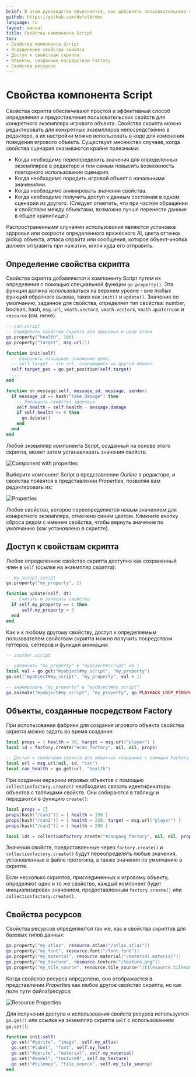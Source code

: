 ```yaml
---
brief: В этом руководстве объясняется, как добавлять пользовательские свойства в скрипты и получать к ним доступ из редактора и исполняемых скриптов.
github: https://github.com/defold/doc
language: ru
layout: manual
title: Свойства компонента Script
toc:
- Свойства компонента Script
- Определение свойства скрипта
- Доступ к свойствам скрипта
- Объекты, созданные посредством Factory
- Свойства ресурсов
---
```


# Свойства компонента Script

Свойства скрипта обеспечивают простой и эффективный способ определения и предоставления пользовательских свойств для конкретного экземпляра игрового объекта. Свойства скрипта можно редактировать для конкретных экземпляров непосредственно в редакторе, а их настройки можно использовать в коде для изменения поведения игрового объекта. Существует множество случаев, когда свойства сценария оказываются крайне полезными:

* Когда необходимо переопределить значения для определенных экземпляров в редакторе и тем самым повысить возможность повторного использования сценария.
* Когда необходимо породить игровой объект с начальными значениями.
* Когда необходимо анимировать значения свойства.
* Когда необходимо получить доступ к данным состояния в одном сценарии из другого. (Следует отметить, что при частом обращении к свойствам между объектами, возможно лучше перенести данные в общее хранилище.)

Распространенными случаями использования являются установка здоровья или скорости определенного вражеского AI, цвета оттенка pickup объекта, атласа спрайта или сообщения, которое объект-кнопка должен отправить при нажатии, и/или куда его отправить.

## Определение свойства скрипта

Свойства скрипта добавляются к компоненту Script путем их определения с помощью специальной функции `go.property()`. Эта функция должна использоваться на верхнем уровне - вне любых функций обратного вызова, таких как `init()` и `update()`. Значение по умолчанию, заданное для свойства, определяет тип свойства: number, boolean, hash, `msg.url`, `vmath.vector3`, `vmath.vector4`, `vmath.quaternion` и `resource` (см. ниже).

```lua
-- can.script
-- Определить свойства скрипта для здоровья и цели атаки
go.property("health", 100)
go.property("target", msg.url())

function init(self)
  -- Сохранить начальное положение цели.
  -- self.target - это url, ссылающийся на другой объект.
  self.target_pos = go.get_position(self.target)
  ...
end

function on_message(self, message_id, message, sender)
  if message_id == hash("take_damage") then
    -- Уменьшать свойство здоровья
    self.health = self.health - message.damage
    if self.health <= 0 then
      go.delete()
    end
  end
end
```

Любой экземпляр компонента Script, созданный на основе этого скрипта, может затем устанавливать значения свойств.

![Component with properties](/manuals/images/script-properties/component.png)

 Выберите компонент Script в представлении *Outline* в редакторе, и свойства появятся в представлении *Properties*, позволяя вам редактировать их:

![Properties](/manuals/images/script-properties/properties.png)

Любое свойство, которое переопределяется новым значением для конкретного экземпляра, отмечено синим цветом. Кликните кнопку сброса рядом с именем свойства, чтобы вернуть значение по умолчанию (как установлено в скрипте).

## Доступ к свойствам скрипта

Любое определенное свойство скрипта доступно как сохраненный член в `self` (ссылке на экземпляр скрипта):

```lua
-- my_script.script
go.property("my_property", 1)

function update(self, dt)
  -- Считать и записать свойство
  if self.my_property == 1 then
      self.my_property = 3
  end
end
```

Как и к любому другому свойству, доступ к определяемым пользователем свойствам скрипта можно получить посредством геттеров, сеттеров и функций анимации:

```lua
-- another.script

-- увеличить "my_property" в "myobject#script" на 1
local val = go.get("myobject#my_script", "my_property")
go.set("myobject#my_script", "my_property", val + 1)

-- анимировать "my_property" в "myobject#my_script"
go.animate("myobject#my_script", "my_property", go.PLAYBACK_LOOP_PINGPONG, 100, go.EASING_LINEAR, 2.0)
```

## Объекты, созданные посредством Factory

При использовании фабрики для создания игрового объекта свойства скрипта можно задать во время создания:

```lua
local props = { health = 50, target = msg.url("player") }
local id = factory.create("#can_factory", nil, nil, props)

-- Доступ к свойствам скрипта для объектов созданных с помощью Factory
local url = msg.url(nil, id, "can")
local can_health = go.get(url, "health")
```

При создании иерархии игровых объектов с помощью `collectionfactory.create()` необходимо связать идентификаторы объектов с таблицами свойств. Они собираются в таблицу и передаются в функцию `create()`:

```lua
local props = {}
props[hash("/can1")] = { health = 150 }
props[hash("/can2")] = { health = 250, target = msg.url("player") }
props[hash("/can3")] = { health = 200 }

local ids = collectionfactory.create("#cangang_factory", nil, nil, props)
```

Значения свойств, предоставленные через `factory.create()` и `collectionfactory.create()` будут переопределять любые значения, установленные в файле прототипа, а также значения по умолчанию в скрипте.

Если несколько скриптов, присоединенных к игровому объекту, определяют одно и то же свойство, каждый компонент будет инициализирован значением, предоставленным `factory.create()` или `collectionfactory.create()`.


## Свойства ресурсов

Свойства ресурсов определяются так же, как и свойства скриптов для базовых типов данных:

```lua
go.property("my_atlas", resource.atlas("/atlas.atlas"))
go.property("my_font", resource.font("/font.font"))
go.property("my_material", resource.material("/material.material"))
go.property("my_texture", resource.texture("/texture.png"))
go.property("my_tile_source", resource.tile_source("/tilesource.tilesource"))
```

Когда свойство ресурса определено, оно отображается в представлении *Properties* как любое другое свойство скрипта, но как поле пути файла/ресурса:

![Resource Properties](/manuals/images/script-properties/resource-properties.png)

Для получения доступа и использования свойств ресурса используется `go.get()` или ссылка на экземпляр скрипта `self` с использованием `go.set()`:

```lua
function init(self)
  go.set("#sprite", "image", self.my_atlas)
  go.set("#label", "font", self.my_font)
  go.set("#sprite", "material", self.my_material)
  go.set("#model", "texture0", self.my_texture)
  go.set("#tilemap", "tile_source", self.my_tile_source)
end
```